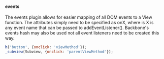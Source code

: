 #### events

The events plugin allows for easier mapping of all DOM events to a View function. The attributes simply need to be specified as onX, where is X is any event name that can be passed to addEventListener().  Backbone's events hash may also be used not all event listeners need to be created this way.

```javascript
h('button', {onclick: 'viewMethod'});
_subview(Subview, {onclick: 'parentViewMethod'});
```
